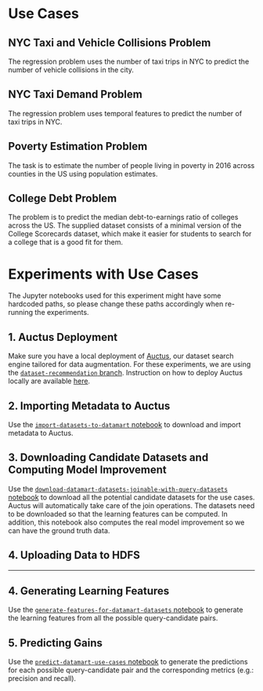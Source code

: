 # Use Cases

## NYC Taxi and Vehicle Collisions Problem

The regression problem uses the number of taxi trips in NYC to predict the number of vehicle collisions in the city.

## NYC Taxi Demand Problem

The regression problem uses temporal features to predict the number of taxi trips in NYC.

## Poverty Estimation Problem

The task is to estimate the number of people living in poverty in 2016 across counties in the US using population estimates.

## College Debt Problem

The problem is to predict the median debt-to-earnings ratio of colleges across the US. The supplied dataset consists of a minimal version of the College Scorecards dataset, which make it easier for students to search for a college that is a good fit for them.

# Experiments with Use Cases

The Jupyter notebooks used for this experiment might have some hardcoded paths, so please change these paths accordingly when re-running the experiments.

## 1. Auctus Deployment

Make sure you have a local deployment of [Auctus](https://gitlab.com/ViDA-NYU/datamart/datamart), our dataset search engine tailored for data augmentation. For these experiments, we are using the [`dataset-recommendation` branch](https://gitlab.com/ViDA-NYU/datamart/datamart/-/tree/dataset-recommendation). Instruction on how to deploy Auctus locally are available [here](https://gitlab.com/ViDA-NYU/datamart/datamart/-/blob/dataset-recommendation/README.md#local-deployment-development-setup).

## 2. Importing Metadata to Auctus

Use the [`import-datasets-to-datamart` notebook](datamart-data/import-datasets-to-datamart.ipynb) to download and import metadata to Auctus.

## 3. Downloading Candidate Datasets and Computing Model Improvement

Use the [`download-datamart-datasets-joinable-with-query-datasets` notebook](datamart-data/download-datamart-datasets-joinable-with-query-datasets.ipynb) to download all the potential candidate datasets for the use cases. Auctus will automatically take care of the join operations. The datasets need to be downloaded so that the learning features can be computed. In addition, this notebook also computes the real model improvement so we can have the ground truth data.

## 4. Uploading Data to HDFS



--------------



## 4. Generating Learning Features

Use the [`generate-features-for-datamart-datasets` notebook](datamart-data/generate-features-for-datamart-datasets.ipynb) to generate the learning features from all the possible query-candidate pairs.

## 5. Predicting Gains

Use the [`predict-datamart-use-cases` notebook](datamart-data/predict-datamart-use-cases.ipynb) to generate the predictions for each possible query-candidate pair and the corresponding metrics (e.g.: precision and recall).